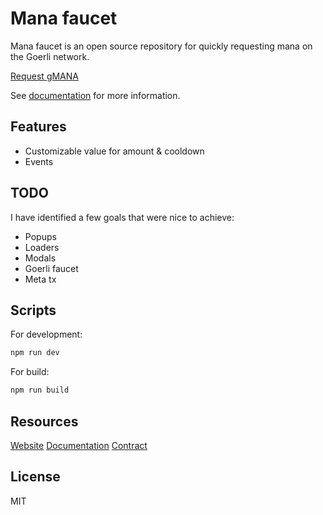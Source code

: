 # Mana faucet

Mana faucet is an open source repository for quickly requesting mana on the Goerli network.

[Request gMANA](https://mana-faucet.onrender.com/)

See [documentation](https://demid.gitbook.io/mana-faucet/) for more information.

## Features

- Customizable value for amount & cooldown
- Events

## TODO

I have identified a few goals that were nice to achieve:

- Popups
- Loaders
- Modals
- Goerli faucet
- Meta tx

## Scripts

For development:

```sh
npm run dev
```

For build:

```sh
npm run build
```

## Resources
[Website](https://mana-faucet.onrender.com/)
[Documentation](https://demid.gitbook.io/mana-faucet/)
[Contract](https://goerli.etherscan.io/address/0x0CFBDf8Bd10d9541AFc684D73447e29fD4f12a52)

## License
MIT
